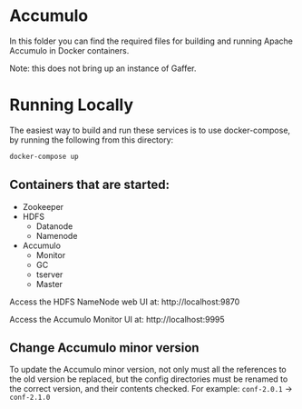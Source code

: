 Accumulo
================
In this folder you can find the required files for building and running Apache Accumulo in Docker containers.

Note: this does not bring up an instance of Gaffer.

# Running Locally

The easiest way to build and run these services is to use docker-compose, by running the following from this directory:
```bash
docker-compose up
```

## Containers that are started:
* Zookeeper
* HDFS
    * Datanode
    * Namenode
* Accumulo
    * Monitor
    * GC
    * tserver
    * Master

Access the HDFS NameNode web UI at: http://localhost:9870

Access the Accumulo Monitor UI at: http://localhost:9995

## Change Accumulo minor version
To update the Accumulo minor version, not only must all the references to the old version be replaced, but the config
directories must be renamed to the correct version, and their contents checked. For example: `conf-2.0.1` -> `conf-2.1.0`
